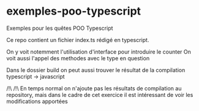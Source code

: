 # exemples-poo-typescript
Exemples pour les quêtes POO Typescript


Ce repo contient un fichier index.ts rédigé en typescript. 

On y voit notemment l'utilisation d'interface pour introduire le counter
On voit aussi l'appel des methodes avec le type en question

Dans le dossier build on peut aussi trouver le résultat de la compilation typescript -> javascript

/!\ /!\ En temps normal on n'ajoute pas les résultats de compilation au repository, mais dans le cadre de cet exercice il est intéressant de voir les modifications apportées 